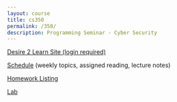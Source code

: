 ```yaml
---
layout: course
title: cs350
permalink: /350/
description: Programming Seminar - Cyber Security
---
```


[Desire 2 Learn Site (login required)](https://nmhu.desire2learn.com/d2l/home/28410)

[Schedule](/350/schedule/) (weekly topics, assigned reading, lecture notes)

[Homework Listing](/350/hw/)

[Lab](/350/lab/)